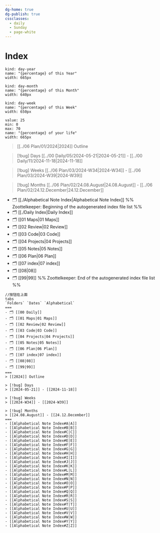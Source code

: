 ```yaml
---
dg-home: true
dg-publish: true
cssclasses:
  - daily
  - Sunday
  - page-white
---
```


# Index 
```progressbar
kind: day-year
name: "{percentage} of this Year"
width: 665px
```

```progressbar
kind: day-month
name: "{percentage} of this Month"
width: 640px
```

```progressbar
kind: day-week
name: "{percentage} of this Week"
width: 650px
```

```progressbar
value: 25
min: 0
max: 70
name: "{percentage} of your life"
width: 665px
```
> [[../06 Plan/01/2024|2024]] Outline

> [!bug] Days
> [[../00 Daily/05/2024-05-21|2024-05-21]] - [[../00 Daily/11/2024-11-18|2024-11-18]]

> [!bug] Weeks
> [[../06 Plan/03/2024-W34|2024-W34]] - [[../06 Plan/03/2024-W39|2024-W39]]

> [!bug] Months
> [[../06 Plan/02/24.08.August|24.08.August]] - [[../06 Plan/02/24.12.December|24.12.December]]

- 🗂️ [[./Alphabetical Note Index|Alphabetical Note Index]]
%% Zoottelkeeper: Beginning of the autogenerated index file list  %%
- 🗂️ [[./Daily Index|Daily Index]]
- 🗂️ [[01 Maps|01 Maps]]
- 🗂️ [[02 Review|02 Review]]
- 🗂️ [[03 Code|03 Code]]
- 🗂️ [[04 Projects|04 Projects]]
- 🗂️ [[05 Notes|05 Notes]]
- 🗂️ [[06 Plan|06 Plan]]
- 🗂️ [[07 index|07 index]]
- 🗂️ [[08|08]]
- 🗂️ [[99|99]]
%% Zoottelkeeper: End of the autogenerated index file list  %%


````minitabs
//按钮在上面
tabs
`Folders` `Dates` `Alphabetical` 
===
- 🗂️ [[00 Daily]]
- 🗂️ [[01 Maps|01 Maps]]
- 🗂️ [[02 Review|02 Review]]
- 🗂️ [[03 Code|03 Code]]
- 🗂️ [[04 Projects|04 Projects]]
- 🗂️ [[05 Notes|05 Notes]]
- 🗂️ [[06 Plan|06 Plan]]
- 🗂️ [[07 index|07 index]]
- 🗂️ [[08|08]]
- 🗂️ [[99|99]]
===
> [[2024]] Outline

> [!bug] Days
> [[2024-05-21]] - [[2024-11-18]]

> [!bug] Weeks
> [[2024-W34]] - [[2024-W39]]

> [!bug] Months
> [[24.08.August]] - [[24.12.December]]
===
- [[Alphabetical Note Index#A|A]]
- [[Alphabetical Note Index#B|B]]
- [[Alphabetical Note Index#C|C]]
- [[Alphabetical Note Index#D|D]]
- [[Alphabetical Note Index#E|E]]
- [[Alphabetical Note Index#F|F]]
- [[Alphabetical Note Index#G|G]]
- [[Alphabetical Note Index#H|H]]
- [[Alphabetical Note Index#I|I]]
- [[Alphabetical Note Index#J|J]]
- [[Alphabetical Note Index#K|K]]
- [[Alphabetical Note Index#L|L]]
- [[Alphabetical Note Index#M|M]]
- [[Alphabetical Note Index#N|N]]
- [[Alphabetical Note Index#O|O]]
- [[Alphabetical Note Index#P|P]]
- [[Alphabetical Note Index#Q|Q]]
- [[Alphabetical Note Index#R|R]]
- [[Alphabetical Note Index#S|S]]
- [[Alphabetical Note Index#T|T]]
- [[Alphabetical Note Index#U|U]]
- [[Alphabetical Note Index#V|V]]
- [[Alphabetical Note Index#W|W]]
- [[Alphabetical Note Index#Y|Y]]
- [[Alphabetical Note Index#Z|Z]]
````